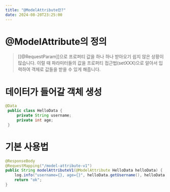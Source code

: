 ```yaml
---
title: "@ModelAttribute란?"
date: 2024-08-20T23:25:00
---
```


# @ModelAttribute의 정의

>[[@RequestParam]]으로 프로퍼티 값을 하나 하나 받아오기 쉽지 않은 상황이 많습니다.
>이럴 때 파라미터들의 값을 프로퍼티 접근법(setXXX)으로 알아서 입력하여 객체로 값들을 받을 수 있게 해줍니다.

# 데이터가 들어갈 객체 생성
```java
@Data
 public class HelloData {
     private String username;
     private int age;
 }
```

# 기본 사용법
```java
@ResponseBody
@RequestMapping("/model-attribute-v1")
public String modelAttributeV1(@ModelAttribute HelloData helloData) {
    log.info("username={}, age={}", helloData.getUsername(), helloData.getAge());
    return "ok";
}
```